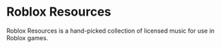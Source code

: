 # Roblox Resources

Roblox Resources is a hand-picked collection of licensed music for use in Roblox games.